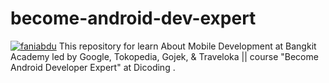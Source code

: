 # become-android-dev-expert
[![faniabdu](https://circleci.com/gh/faniabdullah/become-android-dev-expert.svg?style=svg&circle-token=231448abd2a568047d9ec0ea7521bf59bf3c5552)](https://circleci.com/gh/faniabdullah/become-android-dev-expert/)
This repository for learn About Mobile Development at Bangkit Academy led by Google, Tokopedia, Gojek, &amp; Traveloka || course "Become Android Developer Expert" at Dicoding . 
